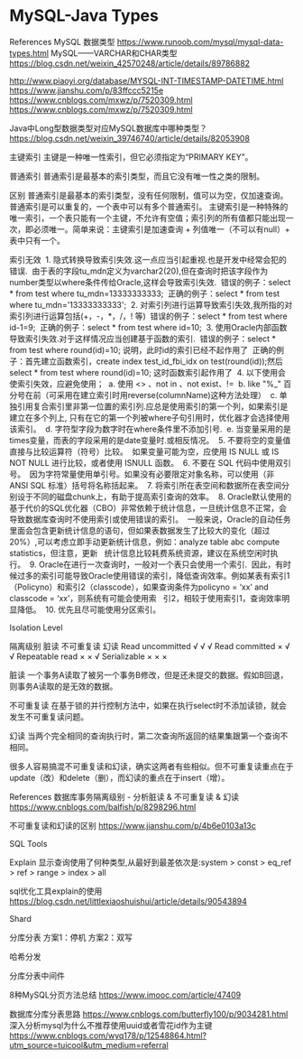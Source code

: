 # MySQL-Java Types
References
MySQL 数据类型
https://www.runoob.com/mysql/mysql-data-types.html
MySQL——VARCHAR和CHAR类型
https://blog.csdn.net/weixin_42570248/article/details/89786882

http://www.piaoyi.org/database/MYSQL-INT-TIMESTAMP-DATETIME.html
https://www.jianshu.com/p/83ffccc5215e
https://www.cnblogs.com/mxwz/p/7520309.html
https://www.cnblogs.com/mxwz/p/7520309.html

Java中Long型数据类型对应MySQL数据库中哪种类型？
https://blog.csdn.net/weixin_39746740/article/details/82053908


主键索引
主键是一种唯一性索引，但它必须指定为“PRIMARY KEY”。

普通索引
普通索引是最基本的索引类型，而且它没有唯一性之类的限制。

区别
普通索引是最基本的索引类型，没有任何限制，值可以为空，仅加速查询。普通索引是可以重复的，一个表中可以有多个普通索引。
主键索引是一种特殊的唯一索引，一个表只能有一个主键，不允许有空值；索引列的所有值都只能出现一次，即必须唯一。简单来说：主键索引是加速查询 + 列值唯一（不可以有null）+ 表中只有一个。

索引无效
 1. 隐式转换导致索引失效.这一点应当引起重视.也是开发中经常会犯的错误.
 由于表的字段tu_mdn定义为varchar2(20),但在查询时把该字段作为number类型以where条件传给Oracle,这样会导致索引失效.
 错误的例子：select * from test where tu_mdn=13333333333;
 正确的例子：select * from test where tu_mdn='13333333333';
 2. 对索引列进行运算导致索引失效,我所指的对索引列进行运算包括(+，-，*，/，! 等)
 错误的例子：select * from test where id-1=9;
 正确的例子：select * from test where id=10;
 3. 使用Oracle内部函数导致索引失效.对于这样情况应当创建基于函数的索引.
 错误的例子：select * from test where round(id)=10; 说明，此时id的索引已经不起作用了
 正确的例子：首先建立函数索引，create index test_id_fbi_idx on test(round(id));然后 select * from test where round(id)=10; 这时函数索引起作用了
 4. 以下使用会使索引失效，应避免使用；
 a. 使用 <> 、not in 、not exist、!=
 b. like "%_" 百分号在前（可采用在建立索引时用reverse(columnName)这种方法处理）
 c. 单独引用复合索引里非第一位置的索引列.应总是使用索引的第一个列，如果索引是建立在多个列上, 只有在它的第一个列被where子句引用时，优化器才会选择使用该索引。
 d. 字符型字段为数字时在where条件里不添加引号.
 e. 当变量采用的是times变量，而表的字段采用的是date变量时.或相反情况。
 5. 不要将空的变量值直接与比较运算符（符号）比较。
 如果变量可能为空，应使用 IS NULL 或 IS NOT NULL 进行比较，或者使用 ISNULL 函数。
 6. 不要在 SQL 代码中使用双引号。
 因为字符常量使用单引号。如果没有必要限定对象名称，可以使用（非 ANSI SQL 标准）括号将名称括起来。
 7. 将索引所在表空间和数据所在表空间分别设于不同的磁盘chunk上，有助于提高索引查询的效率。
 8. Oracle默认使用的基于代价的SQL优化器（CBO）非常依赖于统计信息，一旦统计信息不正常，会导致数据库查询时不使用索引或使用错误的索引。
 一般来说，Oracle的自动任务里面会包含更新统计信息的语句，但如果表数据发生了比较大的变化（超过20%）,可以考虑立即手动更新统计信息，例如：analyze table abc compute statistics，但注意，更新   统计信息比较耗费系统资源，建议在系统空闲时执行。
 9. Oracle在进行一次查询时，一般对一个表只会使用一个索引.
 因此，有时候过多的索引可能导致Oracle使用错误的索引，降低查询效率。例如某表有索引1（Policyno）和索引2（classcode），如果查询条件为policyno = ‘xx’ and classcode = ‘xx’，则系统有可能会使用索   引2，相较于使用索引1，查询效率明显降低。
 10. 优先且尽可能使用分区索引。





Isolation Level


隔离级别
	脏读	不可重复读	幻读
Read uncommitted	√	√	√
Read committed	×	√	√
Repeatable read	×	×	√
Serializable	×	×	×

脏读
一个事务A读取了被另一个事务B修改，但是还未提交的数据。假如B回退，则事务A读取的是无效的数据。

不可重复读
在基于锁的并行控制方法中，如果在执行select时不添加读锁，就会发生不可重复读问题。

幻读
当两个完全相同的查询执行时，第二次查询所返回的结果集跟第一个查询不相同。

很多人容易搞混不可重复读和幻读，确实这两者有些相似。但不可重复读重点在于update（改）和delete（删），而幻读的重点在于insert（增）。


References
数据库事务隔离级别 - 分析脏读 & 不可重复读 & 幻读
https://www.cnblogs.com/balfish/p/8298296.html

不可重复读和幻读的区别
https://www.jianshu.com/p/4b6e0103a13c





SQL Tools


Explain
显示查询使用了何种类型,从最好到最差依次是:system > const > eq_ref > ref > range > index > all



sql优化工具explain的使用
https://blog.csdn.net/littlexiaoshuishui/article/details/90543894






Shard


分库分表
方案1：停机
方案2：双写


哈希分发

分库分表中间件



8种MySQL分页方法总结
https://www.imooc.com/article/47409





数据库分库分表思路
https://www.cnblogs.com/butterfly100/p/9034281.html
深入分析mysql为什么不推荐使用uuid或者雪花id作为主键
https://www.cnblogs.com/wyq178/p/12548864.html?utm_source=tuicool&utm_medium=referral